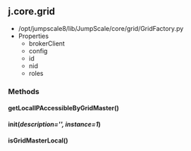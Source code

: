 <!-- toc -->
## j.core.grid

- /opt/jumpscale8/lib/JumpScale/core/grid/GridFactory.py
- Properties
    - brokerClient
    - config
    - id
    - nid
    - roles

### Methods

#### getLocalIPAccessibleByGridMaster() 

#### init(*description='', instance=1*) 

#### isGridMasterLocal() 

